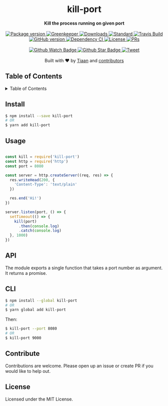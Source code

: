 <h1 align="center">kill-port</h1>
<div align="center">
  <strong>Kill the process running on given port</strong>
</div>
<br>
<div align="center">
  <a href="https://npmjs.org/package/kill-port">
    <img src="https://img.shields.io/npm/v/kill-port.svg?style=flat-square" alt="Package version" />
  </a>
  <a href="https://greenkeeper.io/">
    <img src="https://badges.greenkeeper.io/tiaanduplessis/kill-port.svg" alt="Greenkeeper" />
  </a>
  <a href="https://npmjs.org/package/kill-port">
    <img src="https://img.shields.io/npm/dm/kill-port.svg?style=flat-square" alt="Downloads" />
  </a>
  <a href="https://github.com/feross/standard">
    <img src="https://img.shields.io/badge/code%20style-standard-brightgreen.svg?style=flat-square" alt="Standard" />
  </a>
  <a href="https://travis-ci.org/tiaanduplessis/kill-port">
    <img src="https://img.shields.io/travis/tiaanduplessis/kill-port.svg?style=flat-square" alt="Travis Build" />
  </a>
  <a href="https://badge.fury.io/gh/tiaanduplessis%2Fkill-port">
    <img src="https://badge.fury.io/gh/tiaanduplessis%2Fkill-port.svg?style=flat-square" alt="GitHub version" />
  </a>
  <a href="https://dependencyci.com/github/tiaanduplessis/kill-port">
    <img src="https://dependencyci.com/github/tiaanduplessis/kill-port/badge?style=flat-square" alt="Dependency CI" />
  </a>
  <a href="https://github.com/tiaanduplessis/kill-port/blob/master/LICENSE">
    <img src="https://img.shields.io/npm/l/kill-port.svg?style=flat-square" alt="License" />
  </a>
  <a href="http://makeapullrequest.com">
    <img src="https://img.shields.io/badge/PRs-welcome-brightgreen.svg?style=flat-square" alt="PRs" />
  </a>
</div>
<br>
<div align="center">
  <a href="https://github.com/tiaanduplessis/kill-port/watchers">
    <img src="https://img.shields.io/github/watchers/tiaanduplessis/kill-port.svg?style=social" alt="Github Watch Badge" />
  </a>
  <a href="https://github.com/tiaanduplessis/kill-port/stargazers">
    <img src="https://img.shields.io/github/stars/tiaanduplessis/kill-port.svg?style=social" alt="Github Star Badge" />
  </a>
  <a href="https://twitter.com/intent/tweet?text=Check%20out%20kill-port!%20https://github.com/tiaanduplessis/kill-port%20%F0%9F%91%8D">
    <img src="https://img.shields.io/twitter/url/https/github.com/tiaanduplessis/kill-port.svg?style=social" alt="Tweet" />
  </a>
</div>
<br>
<div align="center">
  Built with ❤︎ by <a href="tiaanduplessis.co.za">Tiaan</a> and <a href="https://github.com/tiaanduplessis/kill-port/graphs/contributors">contributors</a>
</div>

<h2>Table of Contents</h2>
<details>
  <summary>Table of Contents</summary>
  <li><a href="#install">Install</a></li>
  <li><a href="#usage">Usage</a></li>
  <li><a href="#api">API</a></li>
  <li><a href="#cli">CLI</a></li>
  <li><a href="#contribute">Contribute</a></li>
  <li><a href="#license">License</a></li>
</details>

## Install

```sh
$ npm install --save kill-port
# OR
$ yarn add kill-port
```

## Usage

```js

const kill = require('kill-port')
const http = require('http')
const port = 8080

const server = http.createServer((req, res) => {
  res.writeHead(200, {
    'Content-Type': 'text/plain'
  })

  res.end('Hi!')
})

server.listen(port, () => {
  setTimeout(() => {
    kill(port)
      .then(console.log)
      .catch(console.log)
  }, 1000)
})

```

## API

The module exports a single function that takes a port number as argument. It returns a promise.

## CLI

```sh
$ npm install --global kill-port
# OR
$ yarn global add kill-port
```

Then:

```sh
$ kill-port --port 8080
# OR
$ kill-port 9000
```

## Contribute

Contributions are welcome. Please open up an issue or create PR if you would like to help out.

## License

Licensed under the MIT License.
